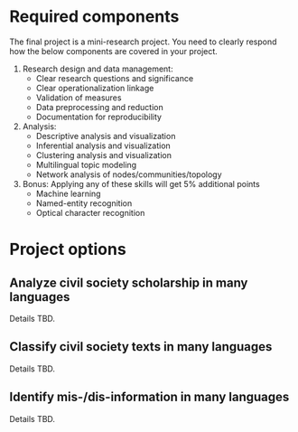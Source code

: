 # Required components

The final project is a mini-research project. You need to clearly respond how the below components are covered in your project.

1. Research design and data management:
    - Clear research questions and significance
    - Clear operationalization linkage
    - Validation of measures
    - Data preprocessing and reduction
    - Documentation for reproducibility
2. Analysis:
    - Descriptive analysis and visualization
    - Inferential analysis and visualization
    - Clustering analysis and visualization
    - Multilingual topic modeling
    - Network analysis of nodes/communities/topology
3. Bonus: Applying any of these skills will get 5% additional points
    - Machine learning
    - Named-entity recognition
    - Optical character recognition

# Project options

## Analyze civil society scholarship in many languages

Details TBD.

## Classify civil society texts in many languages

Details TBD.

## Identify mis-/dis-information in many languages

Details TBD.


<!-- Summer project timeline:

0. Team: until 6/3.
1. Survey current platforms. 6/6-7/1.
2. Designing the prototype of the new platform: structure, data source, and core methods. 6/20-7/22
3. Develop core functions/components. 7/4-8/30. -->
